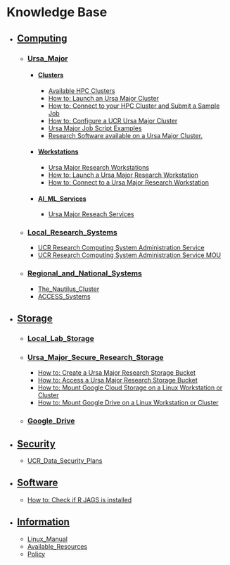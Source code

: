 # Knowledge Base #

* ## [Computing]()
    * ### [Ursa_Major]()
        * #### [Clusters](#Clusters)
            * [Available HPC Clusters](Available_Clusters.md)
            * [How to: Launch an Ursa Major Cluster](How_To_Launch_a_Ursa_Major_Cluster.md)
            * [How to: Connect to your HPC Cluster and Submit a Sample Job](how_to_connect_to_hpc_cluster_run_sample_job.md)              
            * [How to: Configure a UCR Ursa Major Cluster](https://github.com/UCR-Research-Computing/UCR-Ursa-Major-Cluster-Blueprints) 
            * [Ursa Major Job Script Examples](https://github.com/UCR-Research-Computing/UCR-Ursa-Major-Slurm-Job-Scripts)
            * [Research Software available on a Ursa Major Cluster.](https://spack.readthedocs.io/en/latest/package_list.html)
        * #### [Workstations](#Workstations)
            * [Ursa Major Research Workstations](Ursa_Major_Research_Workstations.md)
            * [How to: Launch a Ursa Major Research Workstation](Ursa_Major_Research_Workstations_How_to_Launch.md)
            * [How to: Connect to a Ursa Major Research Workstation](Ursa_Major_Research_Workstations_How_to_Connect.md)
        * #### [AI_ML_Services](#AL_ML_Services)
            * [Ursa Major Reseach Services](Ursa_Major_Research_Services.md)
    * ### [Local_Research_Systems]()
        * [UCR Research Computing System Administration Service](UCR_Research_Computing_System_Administration_Service.md)
        * [UCR Research Computing System Administration Service MOU](https://docs.google.com/document/d/19nYYXakruAbg1pxKybpSddSz8p1TBiBc/edit?usp=sharing&ouid=115996119773834121624&rtpof=true&sd=true)
    * ### [Regional_and_National_Systems]()
        * [The_Nautilus_Cluster](The_Nautilus_Cluster.md)
        * [ACCESS_Systems](ACCESS_Systems.md)
* ## [Storage]()
    * ### [Local_Lab_Storage](Local_Lab_Storage.md)
    * ### [Ursa_Major_Secure_Research_Storage](Ursa_Major_Secure_Research_Storage.md)
        * [How to: Create a Ursa Major Research Storage Bucket](Ursa_Major_Research_Storage_How_to_Create_Bucket.md)
        * [How to: Access a Ursa Major Research Storage Bucket](Ursa_Major_Research_Storage_How_to_Access_Bucket.md)
        * [How to: Mount Google Cloud Storage on a Linux Workstation or Cluster](how_to_mount_google_cloud_storage.md)  
        * [How to: Mount Google Drive on a Linux Workstation or Cluster](how_to_mount_google_drive.md)  
    * ### [Google_Drive](Google_Drive.md)
* ## [Security]()
    * [UCR_Data_Security_Plans](UCR_Data_Security_Plans.md)
* ## [Software]()
    * [How to: Check if R JAGS is installed](How_to_Check_if_R-JAGS_is_istalled.md)
* ## [Information](#Information)
    * [Linux_Manual](Linux_Manual.md)
    * [Available_Resources](Resources.md)
    * [Policy](Ursa_Major_Policy.md)
